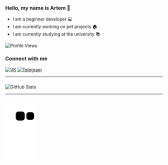 ### Hello, my name is Artem 👋

- I am a beginner developer 💻
- I am currently working on pet projects 🏠
- I am currently studying at the university 📚

![Profile Views](https://komarev.com/ghpvc/?username=your-github-antisedativ&color=blue&style=flat&label=PROFILE+VIEWS)

### Connect with me

[![VK](https://img.shields.io/badge/-VK-blue?style=flat-square&logo=VK)](https://vk.com/arrr_r) 
[![Telegram](https://img.shields.io/badge/-Telegram-b1c5e2?style=flat-square&logo=Telegram)](https://t.me/Antisedativ)
___
### 
![GitHub Stats](https://github-readme-stats.vercel.app/api?username=antisedativ&theme=tokyonight)
___
### 
![snake gif](https://github.com/antisedativ/antisedativ/blob/output/github-contribution-grid-snake.svg)


